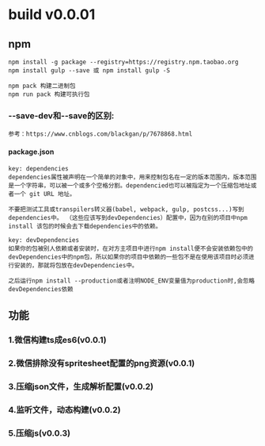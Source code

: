 # build v0.0.01
## npm
```
npm install -g package --registry=https://registry.npm.taobao.org
npm install gulp --save 或 npm install gulp -S

npm pack 构建二进制包
npm run pack 构建可执行包
```

### --save-dev和--save的区别: 

    参考：https://www.cnblogs.com/blackgan/p/7678868.html

#### package.json
```
key: dependencies
dependencies属性被声明在一个简单的对象中，用来控制包名在一定的版本范围内，版本范围是一个字符串，可以被一个或多个空格分割。dependencied也可以被指定为一个压缩包地址或者一个 git URL 地址。

不要把测试工具或transpilers转义器(babel, webpack, gulp, postcss...)写到dependencies中。 （这些应该写到devDependencies）配置中，因为在别的项目中npm install 该包的时候会去下载dependencies中的依赖。

key: devDependencies
如果你的包被别人依赖或者安装时，在对方主项目中进行npm install便不会安装依赖包中的devDependencies中的npm包，所以如果你的项目中依赖的一些包不是在使用该项目时必须进行安装的，那就将包放在devDependencies中。

之后运行npm install --production或者注明NODE_ENV变量值为production时,会忽略devDependencies依赖
```

## 功能
    
### 1.微信构建ts成es6(v0.0.1)
### 2.微信排除没有spritesheet配置的png资源(v0.0.1)

### 3.压缩json文件，生成解析配置(v0.0.2)
### 4.监听文件，动态构建(v0.0.2)

### 5.压缩js(v0.0.3)